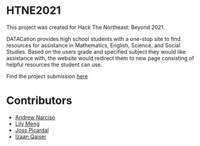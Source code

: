 # HTNE2021
  
<p>This project was created for Hack The Northeast: Beyond 2021.</p>

<p>DATACation provides high school students with a one-stop site to find resources for assistance in Mathematics, English,
Science, and Social Studies. Based on the users grade and specified subject they would like assistance with, the website 
would redirect them to new page consisting of helpful resources the student can use.</p>

<p>Find the project submission <a href="https://devpost.com/software/datacation-28kusy">here</a>

# Contributors 
<ul>
  <li><a href="https://github.com/FlyingCelingFan">Andrew Narciso</a>
  <li><a href="https://github.com/LilyxMeng">Lily Meng</a>
  <li><a href="https://github.com/JossPicardal">Joss Picardal</a>
  <li><a href="https://github.com/IzaanQ">Izaan Qaiser</a>
<ul>
 
